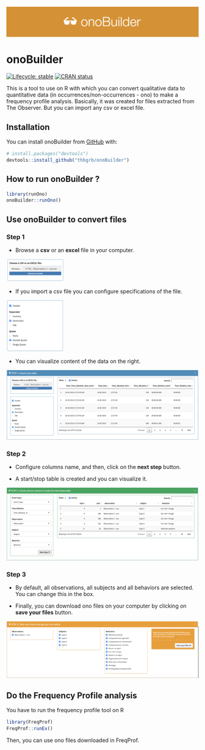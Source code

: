 
<!-- README.md is generated from README.Rmd. Please edit that file -->

![](man/figures/logo.png)

# onoBuilder

<!-- badges: start -->

[![Lifecycle:
stable](https://img.shields.io/badge/lifecycle-stable-green)](https://lifecycle.r-lib.org/articles/stages.html#stable)
[![CRAN
status](https://www.r-pkg.org/badges/version/onoBuilder)](https://CRAN.R-project.org/package=onoBuilder)
<!-- badges: end -->

This is a tool to use on R with which you can convert qualitative data
to quantitative data (in occurrences/non-occurrences - ono) to make a
frequency profile analysis. Basically, it was created for files
extracted from The Observer. But you can import any csv or excel file.

## Installation

You can install onoBuilder from [GitHub](https://github.com/) with:

``` r
# install.packages("devtools")
devtools::install_github("thbgrb/onoBuilder")
```

## How to run onoBuilder ?

``` r
library(runOno)
onoBuilder::runOno()
```

## Use onoBuilder to convert files

### Step 1

-   Browse a **csv** or an **excel** file in your computer.

<img src="man/figures/browse.png" style="width:30.0%" />

-   If you import a csv file you can configure specifications of the
    file.

<img src="man/figures/config.png" style="width:30.0%" />

-   You can visualize content of the data on the right.

![](man/figures/visualize.png)

### Step 2

-   Configure columns name, and then, click on the **next step** button.

-   A start/stop table is created and you can visualize it.

![](man/figures/step2.png)

### Step 3

-   By default, all observations, all subjects and all behaviors are
    selected. You can change this in the box.

-   Finally, you can download ono files on your computer by clicking on
    **save your files** button.

![](man/figures/step3.png)

## Do the Frequency Profile analysis

You have to run the frequency profile tool on R

``` r
library(FreqProf)
FreqProf::runEx()
```

Then, you can use ono files downloaded in FreqProf.
